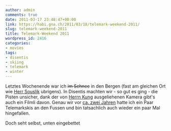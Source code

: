 ```yaml
---
author: admin
comments: true
date: 2011-03-17 23:48:47+00:00
link: https://habi.gna.ch/2011/03/18/telemark-weekend-2011/
slug: telemark-weekend-2011
title: Telemark-Weekend 2011
wordpress_id: 2416
categories:
- movies
tags:
- disentis
- skiing
- telemark
- winter
---
```


Letztes Wochenende war ich <del>im Schnee</del> in den Bergen (fast am gleichen Ort wie [Herr Souslik](http://souslik.ch/2011/03/15/board5-laax/) ubrigens). In Disentis machten wir - so gut es ging - die Pisten unsicher, dank der von [Herrn Kung](http://kuengfu.ch/) ausgeliehenen Kamera gibt's auch ein Filmli davon. Genau wir vor [ca. zwei Jahren](https://habi.gna.ch/2009/03/22/habi-fahrt-zum-ersten-mal-telemark-raw-uncut/) hatte ich ein Paar Telemarkskis an den Fussen und bin tatsachlich auch wieder ein paar Mal hingefallen.




Doch seht selbst, unten eingebettet
